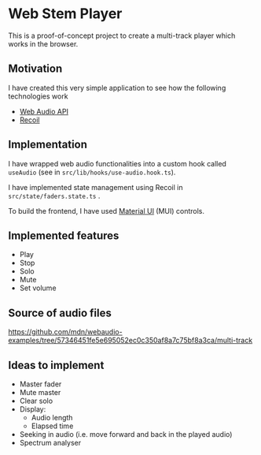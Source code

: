 # Web Stem Player

This is a proof-of-concept project to create a multi-track player which works in the browser.

## Motivation

I have created this very simple application to see how the following technologies work

- [Web Audio API](https://developer.mozilla.org/en-US/docs/Web/API/Web_Audio_API)
- [Recoil](https://recoiljs.org/)

## Implementation

I have wrapped web audio functionalities into a custom hook called `useAudio` (see in `src/lib/hooks/use-audio.hook.ts`).

I have implemented state management using Recoil in `src/state/faders.state.ts` .

To build the frontend, I have used [Material UI](https://mui.com/) (MUI) controls.

## Implemented features

- Play
- Stop
- Solo
- Mute
- Set volume

## Source of audio files

https://github.com/mdn/webaudio-examples/tree/57346451fe5e695052ec0c350af8a7c75bf8a3ca/multi-track

## Ideas to implement

- Master fader
- Mute master
- Clear solo
- Display:
  - Audio length
  - Elapsed time
- Seeking in audio (i.e. move forward and back in the played audio)
- Spectrum analyser
